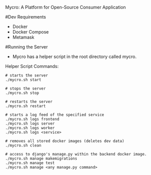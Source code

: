 Mycro: A Platform for Open-Source Consumer Application

#Dev Requirements
+ Docker
+ Docker Compose
+ Metamask

#Running the Server
+ Mycro has a helper script in the root directory called mycro. 

Helper Script Commands:
```
# starts the server
./mycro.sh start

# stops the server
./mycro.sh stop

# restarts the server
./mycro.sh restart

# starts a log feed of the specified service
./mycro.sh logs frontend
./mycro.sh logs server
./mycro.sh logs worker
./mycro.sh logs <service>

# removes all stored docker images (deletes dev data)
./mycro.sh clean

# access to django's manage.py within the backend docker image.
./mycro.sh manage makemigrations
./mycro.sh manage test
./mycro.sh manage <any manage.py command>

```
